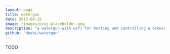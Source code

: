 ```yaml
---
layout: page
title: watergun
date: 2015-09-15
image: /images/proj-placeholder.png
description: "a watergun with wifi for hosting and controlling a browsergame"
github: "doebi/watergun"
---
```


TODO
